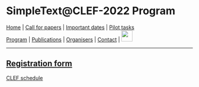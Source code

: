 # SimpleText@CLEF-2022 Program


[Home](./) | [Call for papers](./CFP) | [Important dates](./dates) | [Pilot tasks](./tasks)  
[Program](./program) | [Publications](./publications) | [Organisers](./organisers) | [Contact](./contact) | [<img src="https://github.com/simpletext-madics/2021/blob/main/clef/FR.png?raw=true" width="30">](../fr/program)


------------------------------------------------------------


[Registration form](https://forms.gle/bfcPqhaNDhnA1NiU8)
------------------------------------------------------------
[CLEF schedule](https://clef2022.clef-initiative.eu/index.php?page=Pages/schedule.html)
